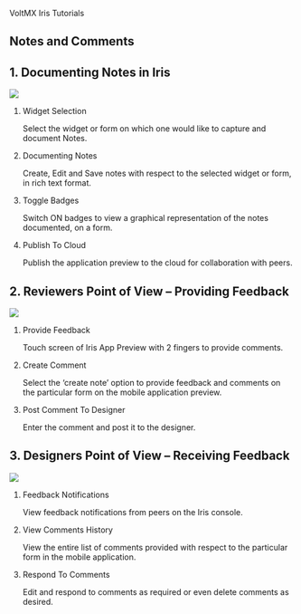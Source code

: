 ﻿     

VoltMX Iris Tutorials

Notes and Comments
------------------

1\. Documenting Notes in Iris
-----------------------------------

![](../Resources/Images/Notes1.png)

1.  Widget Selection
    
    Select the widget or form on which one would like to capture and document Notes.
    
2.  Documenting Notes
    
    Create, Edit and Save notes with respect to the selected widget or form, in rich text format.
    
3.  Toggle Badges
    
    Switch ON badges to view a graphical representation of the notes documented, on a form.
    
4.  Publish To Cloud
    
    Publish the application preview to the cloud for collaboration with peers.
    

2\. Reviewers Point of View – Providing Feedback
------------------------------------------------

![](../Resources/Images/Notes2.png)

1.  Provide Feedback
    
    Touch screen of Iris App Preview with 2 fingers to provide comments.
    
2.  Create Comment
    
    Select the ‘create note’ option to provide feedback and comments on the particular form on the mobile application preview.
    
3.  Post Comment To Designer
    
    Enter the comment and post it to the designer.
    

3\. Designers Point of View – Receiving Feedback
------------------------------------------------

![](../Resources/Images/Notes3.png)

1.  Feedback Notifications
    
    View feedback notifications from peers on the Iris console.
    
2.  View Comments History
    
    View the entire list of comments provided with respect to the particular form in the mobile application.
    
3.  Respond To Comments
    
    Edit and respond to comments as required or even delete comments as desired.
